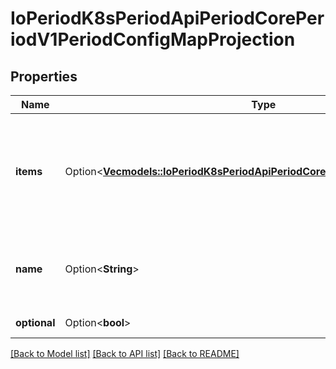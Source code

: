# IoPeriodK8sPeriodApiPeriodCorePeriodV1PeriodConfigMapProjection

## Properties

Name | Type | Description | Notes
------------ | ------------- | ------------- | -------------
**items** | Option<[**Vec<models::IoPeriodK8sPeriodApiPeriodCorePeriodV1PeriodKeyToPath>**](io.k8s.api.core.v1.KeyToPath.md)> | items if unspecified, each key-value pair in the Data field of the referenced ConfigMap will be projected into the volume as a file whose name is the key and content is the value. If specified, the listed keys will be projected into the specified paths, and unlisted keys will not be present. If a key is specified which is not present in the ConfigMap, the volume setup will error unless it is marked optional. Paths must be relative and may not contain the '..' path or start with '..'. | [optional]
**name** | Option<**String**> | Name of the referent. This field is effectively required, but due to backwards compatibility is allowed to be empty. Instances of this type with an empty value here are almost certainly wrong. More info: https://kubernetes.io/docs/concepts/overview/working-with-objects/names/#names | [optional]
**optional** | Option<**bool**> | optional specify whether the ConfigMap or its keys must be defined | [optional]

[[Back to Model list]](../README.md#documentation-for-models) [[Back to API list]](../README.md#documentation-for-api-endpoints) [[Back to README]](../README.md)


